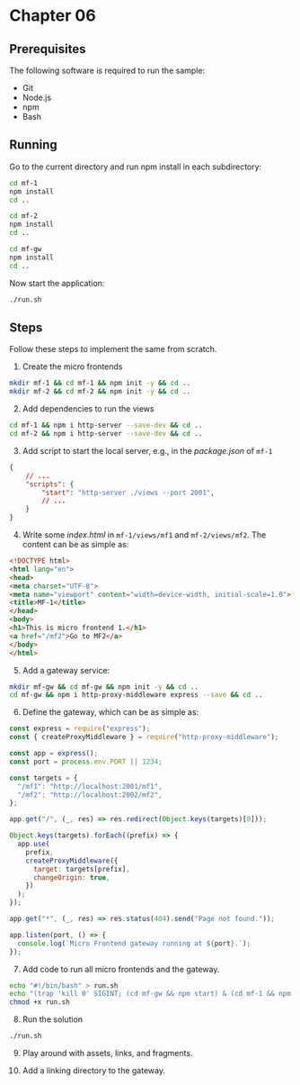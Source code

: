 # Chapter 06

## Prerequisites

The following software is required to run the sample:

- Git
- Node.js
- npm
- Bash

## Running

Go to the current directory and run npm install in each subdirectory:

```sh
cd mf-1
npm install
cd ..

cd mf-2
npm install
cd ..

cd mf-gw
npm install
cd ..
```

Now start the application:

```sh
./run.sh
```

## Steps

Follow these steps to implement the same from scratch.

1. Create the micro frontends

```sh
mkdir mf-1 && cd mf-1 && npm init -y && cd ..
mkdir mf-2 && cd mf-2 && npm init -y && cd ..
```

2. Add dependencies to run the views

```sh
cd mf-1 && npm i http-server --save-dev && cd ..
cd mf-2 && npm i http-server --save-dev && cd ..
```

3. Add script to start the local server, e.g., in the *package.json* of `mf-1`

```json
{
    // ...
    "scripts": {
        "start": "http-server ./views --port 2001",
        // ...
    }
}
```

4. Write some *index.html* in `mf-1/views/mf1` and `mf-2/views/mf2`. The content can be as simple as:

```html
<!DOCTYPE html>
<html lang="en">
<head>
<meta charset="UTF-8">
<meta name="viewport" content="width=device-width, initial-scale=1.0">
<title>MF-1</title>
</head>
<body>
<h1>This is micro frontend 1.</h1>
<a href="/mf2">Go to MF2</a>
</body>
</html>
```

5. Add a gateway service:

```sh
mkdir mf-gw && cd mf-gw && npm init -y && cd ..
cd mf-gw && npm i http-proxy-middleware express --save && cd ..
```

6. Define the gateway, which can be as simple as:

```js
const express = require("express");
const { createProxyMiddleware } = require("http-proxy-middleware");

const app = express();
const port = process.env.PORT || 1234;

const targets = {
  "/mf1": "http://localhost:2001/mf1",
  "/mf2": "http://localhost:2002/mf2",
};

app.get("/", (_, res) => res.redirect(Object.keys(targets)[0]));

Object.keys(targets).forEach((prefix) => {
  app.use(
    prefix,
    createProxyMiddleware({
      target: targets[prefix],
      changeOrigin: true,
    })
  );
});

app.get("*", (_, res) => res.status(404).send("Page not found."));

app.listen(port, () => {
  console.log(`Micro Frontend gateway running at ${port}.`);
});
```

7. Add code to run all micro frontends and the gateway.

```sh
echo "#!/bin/bash" > run.sh
echo "(trap 'kill 0' SIGINT; (cd mf-gw && npm start) & (cd mf-1 && npm start) & (cd mf-2 && npm start))" >> run.sh
chmod +x run.sh
```

8. Run the solution

```sh
./run.sh
```

9. Play around with assets, links, and fragments.

10. Add a linking directory to the gateway.
